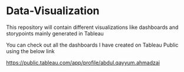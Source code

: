 # Data-Visualization
This repository will contain different visualizations like dashboards and storypoints mainly generated in Tableau

You can check out all the dashboards I have created on Tableau Public using the below link

https://public.tableau.com/app/profile/abdul.qayyum.ahmadzai
